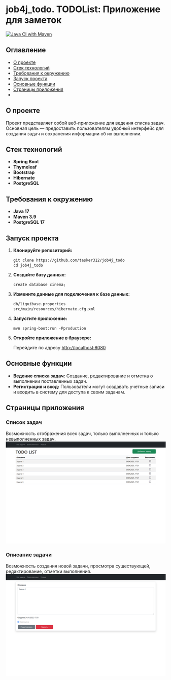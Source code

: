 # job4j_todo. TODOList: Приложение для заметок

[![Java CI with Maven](https://github.com/tasker312/job4j_todo/actions/workflows/maven.yml/badge.svg?branch=master)](https://github.com/tasker312/job4j_todo/actions/workflows/maven.yml)

## Оглавление

- [О проекте](#о-проекте)
- [Стек технологий](#стек-технологий)
- [Требования к окружению](#требования-к-окружению)
- [Запуск проекта](#запуск-проекта)
- [Основные функции](#основные-функции)
- [Страницы приложения](#страницы-приложения)
-

## О проекте

Проект представляет собой веб-приложение для ведения списка задач.
Основная цель — предоставить пользователям удобный интерфейс для
создания задач и сохранения информации об их выполнении.

## Стек технологий

- **Spring Boot**
- **Thymeleaf**
- **Bootstrap**
- **Hibernate**
- **PostgreSQL**

## Требования к окружению

- **Java 17**
- **Maven 3.9**
- **PostgreSQL 17**

## Запуск проекта

1. **Клонируйте репозиторий:**

       git clone https://github.com/tasker312/job4j_todo
       cd job4j_todo

2. **Создайте базу данных:**

       create database cinema;

3. **Измените данные для подключения к базе данных:**

       db/liquibase.properties
       src/main/resources/hibernate.cfg.xml

4. **Запустите приложение:**

       mvn spring-boot:run -Pproduction

5. **Откройте приложение в браузере:**

   Перейдите по адресу [http://localhost:8080](http://localhost:8080)

## Основные функции

- **Ведение списка задач:** Создание, редактирование и отметка о выполнении поставленных задач.
- **Регистрация и вход:** Пользователи могут создавать учетные записи и входить в систему для доступа к своим задачам.

## Страницы приложения

### Список задач

Возможность отображения всех задач, только выполненных и только невыполненных задач.
![list.png](images/list.png)

### Описание задачи

Возможность создания новой задачи, просмотра существующей, редактирование, отметки выполнения.
![task.png](images/task.png)
